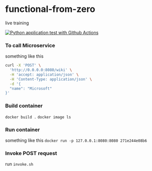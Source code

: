 # functional-from-zero
live training

[![Python application test with Github Actions](https://github.com/LoicSteve/functions-from-zero/actions/workflows/main.yml/badge.svg)](https://github.com/LoicSteve/functions-from-zero/actions/workflows/main.yml)


### To call Microservice
something like this

```bash
curl -X 'POST' \
  'http://0.0.0.0:8080/wiki' \
  -H 'accept: application/json' \
  -H 'Content-Type: application/json' \
  -d '{
  "name": "Microsoft"
}'
```

### Build container

`docker build .`
`docker image ls`

### Run container

something like this
`docker run -p 127.0.0.1:8080:8080 271e244e08b6 `

### Invoke POST request

run `invoke.sh`